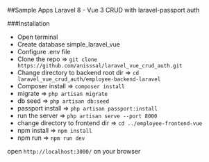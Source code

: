 ##Sample Apps Laravel 8 - Vue 3 CRUD with laravel-passport auth

###Installation 
- Open terminal
- Create database simple_laravel_vue
- Configure .env file
- Clone the repo => `git clone https://github.com/anisssal/laravel_vue_crud_auth.git`
- Change directory to backend root dir => `cd laravel_vue_crud_auth/employee-backend-laravel`
- Composer install => `composer install`
- migrate => `php artisan migrate`
- db seed => `php artisan db:seed`  
- passport install => `php artisan passport:install`
- run the server => `php artisan serve --port 8000`
- change directory to frontend dir => `cd ../employee-frontend-vue`
- npm install => `npm install`
- npm run  => `npm run dev`
  
open `http://localhost:3000/` on your browser